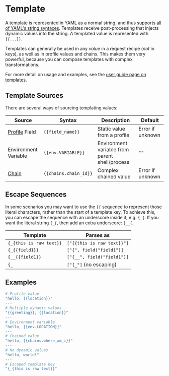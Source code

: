 # Template

A template is represented in YAML as a normal string, and thus supports [all of YAML's string syntaxes](https://www.educative.io/answers/how-to-represent-strings-in-yaml). Templates receive post-processing that injects dynamic values into the string. A templated value is represented with `{{...}}`.

Templates can generally be used in any _value_ in a request recipe (_not_ in keys), as well as in profile values and chains. This makes them very powerful, because you can compose templates with complex transformations.

For more detail on usage and examples, see the [user guide page on templates](../../user_guide/templates.md).

## Template Sources

There are several ways of sourcing templating values:

| Source                        | Syntax                | Description                                    | Default          |
| ----------------------------- | --------------------- | ---------------------------------------------- | ---------------- |
| [Profile](./profile.md) Field | `{{field_name}}`      | Static value from a profile                    | Error if unknown |
| Environment Variable          | `{{env.VARIABLE}}`    | Environment variable from parent shell/process | `""`             |
| [Chain](./chain.md)           | `{{chains.chain_id}}` | Complex chained value                          | Error if unknown |

## Escape Sequences

In some scenarios you may want to use the `{{` sequence to represent those literal characters, rather than the start of a template key. To achieve this, you can escape the sequence with an underscore inside it, e.g. `{_{`. If you want the literal string `{_{`, then add an extra underscore: `{__{`.

| Template                | Parses as                  |
| ----------------------- | -------------------------- |
| `{_{this is raw text}}` | `["{{this is raw text}}"]` |
| `{_{{field1}}`          | `["{", field("field1")]`   |
| `{__{{field1}}`         | `["{__", field("field1")]` |
| `{_`                    | `["{_"]` (no escaping)     |

## Examples

```yaml
# Profile value
"hello, {{location}}"
---
# Multiple dynamic values
"{{greeting}}, {{location}}"
---
# Environment variable
"hello, {{env.LOCATION}}"
---
# Chained value
"hello, {{chains.where_am_i}}"
---
# No dynamic values
"hello, world!"
---
# Escaped template key
"{_{this is raw text}}"
```
